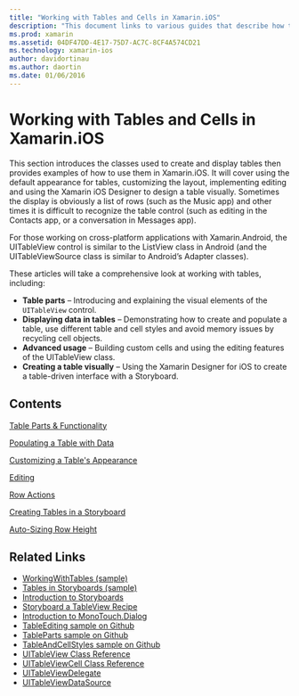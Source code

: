 ```yaml
---
title: "Working with Tables and Cells in Xamarin.iOS"
description: "This document links to various guides that describe how to display data with the UITableView control in a Xamarin.iOS app."
ms.prod: xamarin
ms.assetid: 04DF47DD-4E17-75D7-AC7C-8CF4A574CD21
ms.technology: xamarin-ios
author: davidortinau
ms.author: daortin
ms.date: 01/06/2016
---
```


# Working with Tables and Cells in Xamarin.iOS

This section introduces the classes used to create and display tables then provides examples of how to use them in Xamarin.iOS. It will cover using the default appearance for tables, customizing the layout, implementing editing and using the Xamarin iOS Designer to design a table visually. Sometimes the display is obviously a list of rows (such as the Music app) and other times it is difficult to recognize the table control (such as editing in the Contacts app, or a conversation in Messages app).

For those working on cross-platform applications with Xamarin.Android, the UITableView control is similar to the ListView class in Android (and the UITableViewSource class is similar to Android’s Adapter classes).

These articles will take a comprehensive look at working with tables, including:

- **Table parts** – Introducing and explaining the visual elements of the  `UITableView` control. 
- **Displaying data in tables** – Demonstrating how to create and populate a table, use different table and cell styles and avoid memory issues by recycling cell objects. 
- **Advanced usage** – Building custom cells and using the editing features of the UITableView class. 
- **Creating a table visually** – Using the Xamarin Designer for iOS to create a table-driven interface with a Storyboard. 

## Contents

 [Table Parts &amp; Functionality](~/ios/user-interface/controls/tables/table-parts-and-functionality.md)

 [Populating a Table with Data](~/ios/user-interface/controls/tables/populating-a-table-with-data.md)

 [Customizing a Table's Appearance](~/ios/user-interface/controls/tables/customizing-table-appearance.md)

 [Editing](~/ios/user-interface/controls/tables/editing.md)

 [Row Actions](~/ios/user-interface/controls/tables/row-action.md)

 [Creating Tables in a Storyboard](~/ios/user-interface/controls/tables/creating-tables-in-a-storyboard.md)

 [Auto-Sizing Row Height](~/ios/user-interface/controls/tables/autosizing-row-height.md)

## Related Links

- [WorkingWithTables (sample)](/samples/xamarin/ios-samples/workingwithtables)
- [Tables in Storyboards (sample)](/samples/xamarin/ios-samples/storyboardtable)
- [Introduction to Storyboards](~/ios/user-interface/storyboards/index.md)
- [Storyboard a TableView Recipe](https://github.com/xamarin/recipes/tree/master/Recipes/ios/general/storyboard/storyboard_a_tableview)
- [Introduction to MonoTouch.Dialog](~/ios/user-interface/monotouch.dialog/index.md)
- [TableEditing sample on Github](https://github.com/xamarin/monotouch-samples/tree/master/TableEditing)
- [TableParts sample on Github](https://github.com/xamarin/monotouch-samples/tree/master/TableParts)
- [TableAndCellStyles sample on Github](https://github.com/xamarin/mobile-samples/tree/master/TablesLists)
- [UITableView Class Reference](https://developer.apple.com/library/ios/documentation/UIKit/Reference/UITableView_Class/)
- [UITableViewCell Class Reference](https://developer.apple.com/library/ios/documentation/UIKit/Reference/UITableViewCell_Class/)
- [UITableViewDelegate](https://developer.apple.com/library/ios/documentation/UIKit/Reference/UITableViewDelegate_Protocol/)
- [UITableViewDataSource](https://developer.apple.com/library/ios/documentation/UIKit/Reference/UITableViewDataSource_Protocol/)